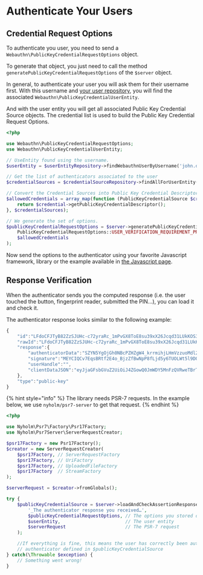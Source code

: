 # Authenticate Your Users

## Credential Request Options

To authenticate you user, you need to send a `Webauthn\PublicKeyCredentialRequestOptions` object.

To generate that object, you just need to call the method `generatePublicKeyCredentialRequestOptions` of the `$server` object.

In general, to authenticate your user you will ask them for their username first. With this username and [your user repository](../../pre-requisites/user-entity-repository.md), you will find the associated `Webauthn\PublicKeyCredentialUserEntity`.

And with the user entity you will get all associated Public Key Credential Source objects. The credential list is used to build the Public Key Credential Request Options.

```php
<?php

use Webauthn\PublicKeyCredentialRequestOptions;
use Webauthn\PublicKeyCredentialUserEntity;

// UseEntity found using the username.
$userEntity = $userEntityRepository->findWebauthnUserByUsername('john.doe');

// Get the list of authenticators associated to the user
$credentialSources = $credentialSourceRepository->findAllForUserEntity($userEntity);

// Convert the Credential Sources into Public Key Credential Descriptors
$allowedCredentials = array_map(function (PublicKeyCredentialSource $credential) {
    return $credential->getPublicKeyCredentialDescriptor();
}, $credentialSources);

// We generate the set of options.
$publicKeyCredentialRequestOptions = $server->generatePublicKeyCredentialRequestOptions(
    PublicKeyCredentialRequestOptions::USER_VERIFICATION_REQUIREMENT_PREFERRED, // Default value
    $allowedCredentials
);
```

Now send the options to the authenticator using your favorite Javascript framework, library or the example available in [the Javascript page](../../pre-requisites/javascript.md).

## Response Verification

When the authenticator sends you the computed response \(i.e. the user touched the button, fingerprint reader, submitted the PIN…\), you can load it and check it.

The authenticator response looks similar to the following example:

```javascript
{
    "id":"LFdoCFJTyB82ZzSJUHc-c72yraRc_1mPvGX8ToE8su39xX26Jcqd31LUkKOS36FIAWgWl6itMKqmDvruha6ywA",
    "rawId":"LFdoCFJTyB82ZzSJUHc-c72yraRc_1mPvGX8ToE8su39xX26Jcqd31LUkKOS36FIAWgWl6itMKqmDvruha6ywA",
    "response":{
        "authenticatorData":"SZYN5YgOjGh0NBcPZHZgW4_krrmihjLHmVzzuoMdl2MBAAAAAA",
        "signature":"MEYCIQCv7EqsBRtf2E4o_BjzZfBwNpP8fLjd5y6TUOLWt5l9DQIhANiYig9newAJZYTzG1i5lwP-YQk9uXFnnDaHnr2yCKXL",
        "userHandle":"",
        "clientDataJSON":"eyJjaGFsbGVuZ2UiOiJ4ZGowQ0JmWDY5MnFzQVRweTBrTmM4NTMzSmR2ZExVcHFZUDh3RFRYX1pFIiwiY2xpZW50RXh0ZW5zaW9ucyI6e30sImhhc2hBbGdvcml0aG0iOiJTSEEtMjU2Iiwib3JpZ2luIjoiaHR0cDovL2xvY2FsaG9zdDozMDAwIiwidHlwZSI6IndlYmF1dGhuLmdldCJ9"
    },
    "type":"public-key"
}
```

{% hint style="info" %}
The library needs PSR-7 requests. In the example below, we use `nyholm/psr7-server` to get that request.
{% endhint %}

```php
<?php

use Nyholm\Psr7\Factory\Psr17Factory;
use Nyholm\Psr7Server\ServerRequestCreator;

$psr17Factory = new Psr17Factory();
$creator = new ServerRequestCreator(
    $psr17Factory, // ServerRequestFactory
    $psr17Factory, // UriFactory
    $psr17Factory, // UploadedFileFactory
    $psr17Factory  // StreamFactory
);

$serverRequest = $creator->fromGlobals();

try {
    $publicKeyCredentialSource = $server->loadAndCheckAssertionResponse(
        '_The authenticator response you received…',
        $publicKeyCredentialRequestOptions, // The options you stored during the previous step
        $userEntity,                        // The user entity
        $serverRequest                      // The PSR-7 request
    );

    //If everything is fine, this means the user has correctly been authenticated using the
    // authenticator defined in $publicKeyCredentialSource
} catch(\Throwable $exception) {
    // Something went wrong!
}
```

